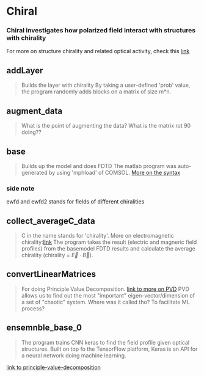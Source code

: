 # Chiral
### Chiral investigates how polarized field interact with structures with chirality
For more on structure chirality and related optical activity, check this [link](https://chemed.chem.purdue.edu/genchem/topicreview/bp/1organic/chirality.html )

## addLayer
> Builds the layer with chirality
By taking a user-defined 'prob' value, the program randomly adds blocks on a matrix of size m*n.

## augment_data
> What is the point of augmenting the data? What is the matrix rot 90 doing??
> 
## base
> Builds up the model and does FDTD
The matlab program was auto-generated by using 'mphload' of COMSOL. [More on the syntax](https://doc.comsol.com/5.6/doc/com.comsol.help.llmatlab/llmatlab_ug_ref.9.28.html)
### side note
ewfd and ewfd2 stands for fields of different chiralities

## collect_averageC_data
> C in the name stands for 'chirality'. More on electromagnetic chirality:[link](https://www.nature.com/articles/s41377-020-00367-8) The program takes the result (electric and magneric field profiles) from the basemodel FDTD results and calculate the average chirality (chirality = $\overrightarrow{E} \cdot \overrightarrow{B}$). 

## convertLinearMatrices
> For doing Principle Value Decomposition. [link to more on PVD](https://en.wikipedia.org/wiki/Principal_component_analysis)
PVD allows us to find out the most "important" eigen-vector/dimension of a set of "chaotic" system.
Where was it called tho? To facilitate ML process?

## ensemnble_base_0
> The program trains CNN keras to find the field profile given optical structures. Built on top fo the TensorFlow platform, Keras is an API for a neural network doing machine learning.



[link to principle-value-decomposition](https://en.wikipedia.org/wiki/Principal_component_analysis)
